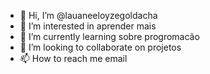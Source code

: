 - 👋 Hi, I’m @lauaneeloyzegoldacha
- 👀 I’m interested in  aprender mais
- 🌱 I’m currently learning  sobre progromacão 
- 💞️ I’m looking to collaborate on  projetos
- 📫 How to reach me  email

<!---
lauaneeloyzegoldacha/lauaneeloyzegoldacha is a ✨ special ✨ repository because its `README.md` (this file) appears on your GitHub profile.
You can click the Preview link to take a look at your changes.
--->
